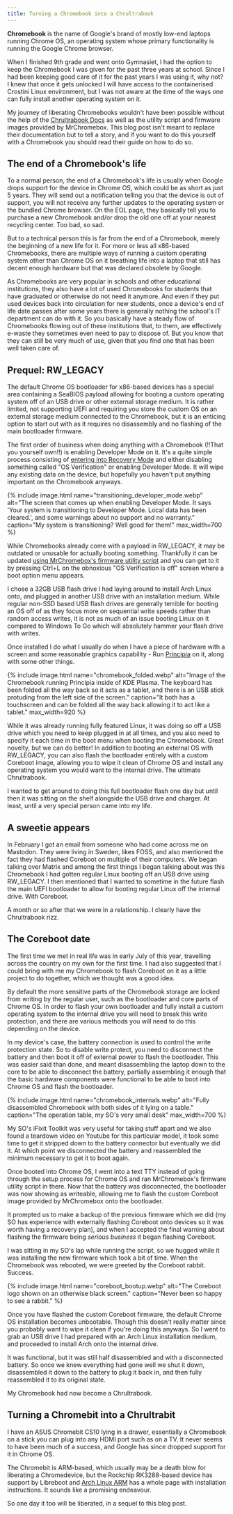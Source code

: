 ```yaml
---
title: Turning a Chromebook into a Chrultrabook
---
```


**Chromebook** is the name of Google's brand of mostly low-end laptops running Chrome OS, an operating system whose primary functionality is running the Google Chrome browser.

When I finished 9th grade and went onto Gymnasiet, I had the option to keep the Chromebook I was given for the past three years at school. Since I had been keeping good care of it for the past years I was using it, why not? I knew that once it gets unlocked I will have access to the containerised Crostini Linux environment, but I was not aware at the time of the ways one can fully install another operating system on it.

<!--more-->

My journey of liberating Chromebooks wouldn't have been possible without the help of the [Chrultrabook Docs](https://docs.chrultrabook.com/) as well as the utility script and firmware images provided by MrChromebox. This blog post isn't meant to replace their documentation but to tell a story, and if you want to do this yourself with a Chromebook you should read their guide on how to do so.

## The end of a Chromebook's life
To a normal person, the end of a Chromebook's life is usually when Google drops support for the device in Chrome OS, which could be as short as just 5 years. They will send out a notification telling you that the device is out of support, you will not receive any further updates to the operating system or the bundled Chrome browser. On the EOL page, they basically tell you to purchase a new Chromebook and/or drop the old one off at your nearest recycling center. Too bad, so sad.

But to a technical person this is far from the end of a Chromebook, merely the beginning of a new life for it. For more or less all x86-based Chromebooks, there are multiple ways of running a custom operating system other than Chrome OS on it breathing life into a laptop that still has decent enough hardware but that was declared obsolete by Google.

As Chromebooks are very popular in schools and other educational institutions, they also have a lot of used Chromebooks for students that have graduated or otherwise do not need it anymore. And even if they put used devices back into circulation for new students, once a device's end of life date passes after some years there is generally nothing the school's IT department can do with it. So you basically have a steady flow of Chromebooks flowing out of these institutions that, to them, are effectively e-waste they sometimes even need to pay to dispose of. But you know that they can still be very much of use, given that you find one that has been well taken care of.

## Prequel: RW_LEGACY
The default Chrome OS bootloader for x86-based devices has a special area containing a SeaBIOS payload allowing for booting a custom operating system off of an USB drive or other external storage medium. It is rather limited, not supporting UEFI and requiring you store the custom OS on an external storage medium connected to the Chromebook, but it is an enticing option to start out with as it requires no disassembly and no flashing of the main bootloader firmware.

The first order of business when doing anything with a Chromebook (!!That you yourself own!!) is enabling Developer Mode on it. It's a quite simple process consisting of [entering into Recovery Mode](https://docs.chrultrabook.com/docs/firmware/recovery-mode.html) and either disabling something called "OS Verification" or enabling Developer Mode. It will wipe any existing data on the device, but hopefully you haven't put anything important on the Chromebook anyways.

{% include image.html
	name="transitioning_developer_mode.webp"
	alt="The screen that comes up when enabling Developer Mode. It says 'Your system is transitioning to Developer Mode. Local data has been cleared.', and some warnings about no support and no warranty."
	caption="My system is transitioning? Well good for them!"
	max_width=700 %}

While Chromebooks already come with a payload in RW_LEGACY, it may be outdated or unusable for actually booting something. Thankfully it can be updated [using MrChromebox's firmware utility script](https://docs.chrultrabook.com/docs/firmware/flashing-firmware.html) and you can get to it by pressing Ctrl+L on the obnoxious "OS Verification is off" screen where a boot option menu appears.

I chose a 32GB USB flash drive I had laying around to install Arch Linux onto, and plugged in another USB drive with an installation medium. While regular non-SSD based USB flash drives are generally terrible for booting an OS off of as they focus more on sequential write speeds rather than random access writes, it is not as much of an issue booting Linux on it compared to Windows To Go which will absolutely hammer your flash drive with writes.

Once installed I do what I usually do when I have a piece of hardware with a screen and some reasonable graphics capability - Run [Principia](https://principia-web.se) on it, along with some other things.

{% include image.html
	name="chromebook_folded.webp"
	alt="Image of the Chromebook running Principia inside of KDE Plasma. The keyboard has been folded all the way back so it acts as a tablet, and there is an USB stick protuding from the left side of the screen."
	caption="It both has a touchscreen and can be folded all the way back allowing it to act like a tablet."
	max_width=920 %}

While it was already running fully featured Linux, it was doing so off a USB drive which you need to keep plugged in at all times, and you also need to specify it each time in the boot menu when booting the Chromebook. Great novelty, but we can do better! In addition to booting an external OS with RW_LEGACY, you can also flash the bootloader entirely with a custom Coreboot image, allowing you to wipe it clean of Chrome OS and install any operating system you would want to the internal drive. The ultimate Chrultrabook.

I wanted to get around to doing this full bootloader flash one day but until then it was sitting on the shelf alongside the USB drive and charger. At least, until a very special person came into my life.

## A sweetie appears
In February I got an email from someone who had come across me on Mastodon. They were living in Sweden, likes FOSS, and also mentioned the fact they had flashed Coreboot on multiple of their computers. We began talking over Matrix and among the first things I began talking about was this Chromebook I had gotten regular Linux booting off an USB drive using RW_LEGACY. I then mentioned that I wanted to sometime in the future flash the main UEFI bootloader to allow for booting regular Linux off the internal drive. With Coreboot.

A month or so after that we were in a relationship. I clearly have the Chrultrabook rizz.

## The Coreboot date
The first time we met in real life was in early July of this year, travelling across the country on my own for the first time. I had also suggested that I could bring with me my Chromebook to flash Coreboot on it as a little project to do together, which we thought was a good idea.

By default the more sensitive parts of the Chromebook storage are locked from writing by the regular user, such as the bootloader and core parts of Chrome OS. In order to flash your own bootloader and fully install a custom operating system to the internal drive you will need to break this write protection, and there are various methods you will need to do this depending on the device.

In my device's case, the battery connection is used to control the write protection state. So to disable write protect, you need to disconnect the battery and then boot it off of external power to flash the bootloader. This was easier said than done, and meant disassembling the laptop down to the core to be able to disconnect the battery, partially assembling it enough that the basic hardware components were functional to be able to boot into Chrome OS and flash the bootloader.

{% include image.html
	name="chromebook_internals.webp"
	alt="Fully disassembled Chromebook with both sides of it lying on a table."
	caption="The operation table, my SO's very small desk"
	max_width=700 %}

My SO's iFixit Toolkit was very useful for taking stuff apart and we also found a teardown video on Youtube for this particular model, it took some time to get it stripped down to the battery connector but eventually we did it. At which point we disconnected the battery and reassembled the minimum necessary to get it to boot again.

Once booted into Chrome OS, I went into a text TTY instead of going through the setup process for Chrome OS and ran MrChromebox's firmware utility script in there. Now that the battery was disconnected, the bootloader was now showing as writeable, allowing me to flash the custom Coreboot image provided by MrChromebox onto the bootloader.

It prompted us to make a backup of the previous firmware which we did (my SO has experience with externally flashing Coreboot onto devices so it was worth having a recovery plan), and when I accepted the final warning about flashing the firmware being *serious business* it began flashing Coreboot.

I was sitting in my SO's lap while running the script, so we hugged while it was installing the new firmware which took a bit of time. When the Chromebook was rebooted, we were greeted by the Coreboot rabbit. Success.

{% include image.html
	name="coreboot_bootup.webp"
	alt="The Coreboot logo shown on an otherwise black screen."
	caption="Never been so happy to see a rabbit." %}

Once you have flashed the custom Coreboot firmware, the default Chrome OS installation becomes unbootable. Though this doesn't really matter since you probably want to wipe it clean if you're doing this anyways. So I went to grab an USB drive I had prepared with an Arch Linux installation medium, and proceeded to install Arch onto the internal drive.

It was functional, but it was still half disassembled and with a disconnected battery. So once we knew everything had gone well we shut it down, disassembled it down to the battery to plug it back in, and then fully reassembled it to its original state.

My Chromebook had now become a Chrultrabook.

## Turning a Chromebit into a Chrultrabit
I have an ASUS Chromebit CS10 lying in a drawer, essentially a Chromebook on a stick you can plug into any HDMI port such as on a TV. It never seems to have been much of a success, and Google has since dropped support for it in Chrome OS.

The Chromebit is ARM-based, which usually may be a death blow for liberating a Chromedevice, but the Rockchip RK3288-based device has support by Libreboot and [Arch Linux ARM](https://archlinuxarm.org/platforms/armv7/rockchip/asus-chromebit-cs10) has a whole page with installation instructions. It sounds like a promising endeavour.

So one day it too will be liberated, in a sequel to this blog post.
